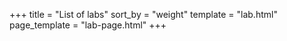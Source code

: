 +++
title = "List of labs"
sort_by = "weight"
template = "lab.html"
page_template = "lab-page.html"
+++